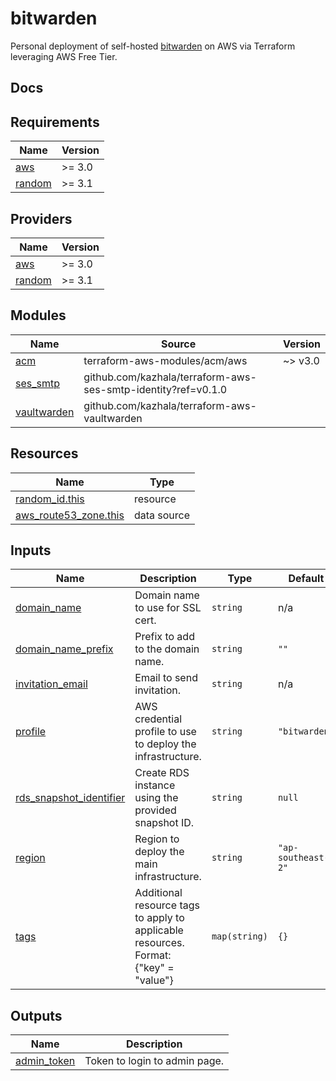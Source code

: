 # bitwarden

Personal deployment of self-hosted [bitwarden](https://github.com/dani-garcia/bitwarden_rs) on AWS via Terraform leveraging AWS Free Tier.

## Docs

<!-- BEGINNING OF PRE-COMMIT-TERRAFORM DOCS HOOK -->
## Requirements

| Name | Version |
|------|---------|
| <a name="requirement_aws"></a> [aws](#requirement\_aws) | >= 3.0 |
| <a name="requirement_random"></a> [random](#requirement\_random) | >= 3.1 |

## Providers

| Name | Version |
|------|---------|
| <a name="provider_aws"></a> [aws](#provider\_aws) | >= 3.0 |
| <a name="provider_random"></a> [random](#provider\_random) | >= 3.1 |

## Modules

| Name | Source | Version |
|------|--------|---------|
| <a name="module_acm"></a> [acm](#module\_acm) | terraform-aws-modules/acm/aws | ~> v3.0 |
| <a name="module_ses_smtp"></a> [ses\_smtp](#module\_ses\_smtp) | github.com/kazhala/terraform-aws-ses-smtp-identity?ref=v0.1.0 |  |
| <a name="module_vaultwarden"></a> [vaultwarden](#module\_vaultwarden) | github.com/kazhala/terraform-aws-vaultwarden |  |

## Resources

| Name | Type |
|------|------|
| [random_id.this](https://registry.terraform.io/providers/hashicorp/random/latest/docs/resources/id) | resource |
| [aws_route53_zone.this](https://registry.terraform.io/providers/hashicorp/aws/latest/docs/data-sources/route53_zone) | data source |

## Inputs

| Name | Description | Type | Default | Required |
|------|-------------|------|---------|:--------:|
| <a name="input_domain_name"></a> [domain\_name](#input\_domain\_name) | Domain name to use for SSL cert. | `string` | n/a | yes |
| <a name="input_domain_name_prefix"></a> [domain\_name\_prefix](#input\_domain\_name\_prefix) | Prefix to add to the domain name. | `string` | `""` | no |
| <a name="input_invitation_email"></a> [invitation\_email](#input\_invitation\_email) | Email to send invitation. | `string` | n/a | yes |
| <a name="input_profile"></a> [profile](#input\_profile) | AWS credential profile to use to deploy the infrastructure. | `string` | `"bitwarden"` | no |
| <a name="input_rds_snapshot_identifier"></a> [rds\_snapshot\_identifier](#input\_rds\_snapshot\_identifier) | Create RDS instance using the provided snapshot ID. | `string` | `null` | no |
| <a name="input_region"></a> [region](#input\_region) | Region to deploy the main infrastructure. | `string` | `"ap-southeast-2"` | no |
| <a name="input_tags"></a> [tags](#input\_tags) | Additional resource tags to apply to applicable resources. Format: {"key" = "value"} | `map(string)` | `{}` | no |

## Outputs

| Name | Description |
|------|-------------|
| <a name="output_admin_token"></a> [admin\_token](#output\_admin\_token) | Token to login to admin page. |
<!-- END OF PRE-COMMIT-TERRAFORM DOCS HOOK -->
